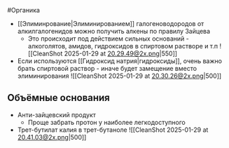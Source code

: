#Органика 
- [[Элиминрование|Элиминированием]] галогеноводородов от алкилгалогенидов можно получить алкены по правилу Зайцева 
	- Это происходит под действием сильных оснований - алкоголятов, амидов, гидроксидов в спиртовом растворе и т.п
![[CleanShot 2025-01-29 at 20.29.49@2x.png|550]]
- Если используются [[Гидроксид натрия|гидроксиды]], очень важно брать спиртовой раствор - иначе будет замещение вместо элиминирования
![[CleanShot 2025-01-29 at 20.30.26@2x.png|500]]
## Объёмные основания
- Анти-зайцевский продукт 
	- Проще забрать протон у наиболее легкодоступного 
- Трет-бутилат калия в трет-бутаноле 
![[CleanShot 2025-01-29 at 20.41.03@2x.png|500]]